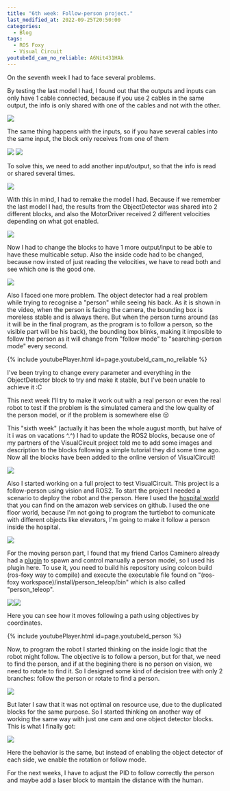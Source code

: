 ```yaml
---
title: "6th week: Follow-person project."
last_modified_at: 2022-09-25T20:50:00
categories:
  - Blog
tags:
  - ROS Foxy
  - Visual Circuit
youtubeId_cam_no_reliable: A6Nit431HAk
---
```


On the seventh week I had to face several problems.

By testing the last model I had, I found out that the outputs and inputs can only have 1 cable connected, because if you use 2 cables in the same output, the info is only shared with one of the cables and not with the other. 

![](/2022-tfg-david-tapiador/images/multicable.png)

The same thing happens with the inputs, so if you have several cables into the same input, the block only receives from one of them

![](/2022-tfg-david-tapiador/images/multicable_read.png)
![](/2022-tfg-david-tapiador/images/multicable_read_grep.png)

To solve this, we need to add another input/output, so that the info is read or shared several times.

![](/2022-tfg-david-tapiador/images/multicable_2.png)

With this in mind, I had to remake the model I had. Because if we remember the last model I had, the results from the ObjectDetector was shared into 2 different blocks, and also the MotorDriver received 2 different velocities depending on what got enabled.

![](/2022-tfg-david-tapiador/images/model_prev.png)

Now I had to change the blocks to have 1 more output/input to be able to have these multicable setup. Also the inside code had to be changed, because now insted of just reading the velocities, we have to read both and see which one is the good one.

![](/2022-tfg-david-tapiador/images/model_post.png)

Also I faced one more problem. The object detector had a real problem while trying to recognise a "person" while seeing his back.
As it is shown in the video, when the person is facing the camera, the bounding box is moreless stable and is always there. But when the person turns around (as it will be in the final program, as the program is to follow a person, so the visible part will be his back), the bounding box blinks, making it imposible to follow the person as it will change from "follow mode" to "searching-person mode" every second.

{% include youtubePlayer.html id=page.youtubeId_cam_no_reliable %}

I've been trying to change every parameter and everything in the ObjectDetector block to try and make it stable, but I've been unable to achieve it :C

This next week I'll try to make it work out with a real person or even the real robot to test if the problem is the simulated camera and the low quality of the person model, or if the problem is somewhere else 😔






This "sixth week" (actually it has been the whole august month, but halve of it i was on vacations ^.^) I had to update the ROS2 blocks, because one of my partners of the VisualCircuit project told me to add some images and description to the blocks following a simple tutorial they did some time ago. Now all the blocks have been added to the online version of VisualCircuit!

![](/2022-tfg-david-tapiador/images/ROS2_blocks_added.png)

Also I started working on a full project to test VisualCircuit. This project is a follow-person using vision and ROS2.
To start the project I needed a scenario to deploy the robot and the person. Here I used the [hospital world](https://github.com/aws-robotics/aws-robomaker-hospital-world) that you can find on the amazon web services on github. I used the one floor world, because I'm not going to program the turtlebot to comunicate with different objects like elevators, I'm going to make it follow a person inside the hospital.

![](/2022-tfg-david-tapiador/images/hospital_world.png)

For the moving person part, I found that my friend Carlos Caminero already had a [plugin](https://github.com/RoboticsLabURJC/2021-tfg-carlos-caminero/tree/main/person_teleop) to spawn and control manually a person model, so I used his plugin here. To use it, you need to build his repository using colcon build (ros-foxy way to compile) and execute the executable file found on "(ros-foxy workspace)/install/person_teleop/bin" which is also called "person_teleop".

![](/2022-tfg-david-tapiador/images/elman.png)![](/2022-tfg-david-tapiador/images/spawned.png)

Here you can see how it moves following a path using objectives by coordinates.

{% include youtubePlayer.html id=page.youtubeId_person %}

Now, to program the robot I started thinking on the inside logic that the robot might follow.
The objective is to follow a person, but for that, we need to find the person, and if at the begining there is no person on vision, we need to rotate to find it.
So I designed some kind of decision tree with only 2 branches: follow the person or rotate to find a person.

![](/2022-tfg-david-tapiador/images/prev_model.png)

But later I saw that it was not optimal on resource use, due to the duplicated blocks for the same purpose. So I started thinking on another way of working the same way with just one cam and one object detector blocks. This is what I finally got:

![](/2022-tfg-david-tapiador/images/actual_model.png)

Here the behavior is the same, but instead of enabling the object detector of each side, we enable the rotation or follow mode.

For the next weeks, I have to adjust the PID to follow correctly the person and maybe add a laser block to mantain the distance with the human.